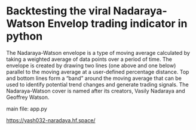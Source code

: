 # Backtesting the viral Nadaraya-Watson Envelop trading indicator in python

The Nadaraya-Watson envelope is a type of moving average calculated by taking a weighted average of data points over a period of time. The envelope is created by drawing two lines (one above and one below) parallel to the moving average at a user-defined percentage distance. Top and bottom lines form a “band” around the moving average that can be used to identify potential trend changes and generate trading signals. The Nadaraya-Watson cover is named after its creators, Vasily Nadaraya and Geoffrey Watson.

main file: app.py

https://yash032-naradaya.hf.space/
